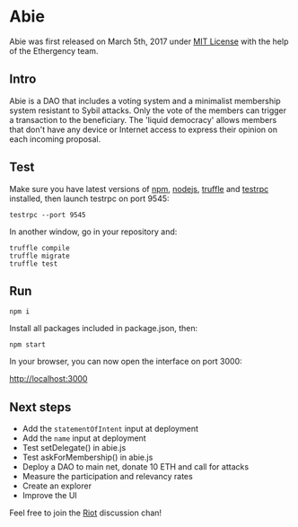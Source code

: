 # Abie

Abie was first released on March 5th, 2017 under [MIT License](https://github.com/AbieFund/abie/blob/master/LICENSE) with the help of the Ethergency team.

## Intro

Abie is a DAO that includes a voting system and a minimalist membership system resistant to Sybil attacks. Only the vote of the members can trigger a transaction to the beneficiary. The 'liquid democracy' allows members that don't have any device or Internet access to express their opinion on each incoming proposal.

## Test

Make sure you have latest versions of [npm](https://www.npmjs.com/), [nodejs](https://nodejs.org/en/), [truffle](https://github.com/trufflesuite/truffle) and [testrpc](https://www.npmjs.com/package/ethereumjs-testrpc) installed, then launch testrpc on port 9545:
```
testrpc --port 9545
```
In another window, go in your repository and:

```
truffle compile
truffle migrate
truffle test
```

## Run

```
npm i
```
Install all packages included in package.json, then:

```
npm start
```

In your browser, you can now open the interface on port 3000:  

[http://localhost:3000](http://localhost:3000)

## Next steps

* Add the `statementOfIntent` input at deployment 
* Add the `name` input at deployment
* Test setDelegate() in abie.js 
* Test askForMembership() in abie.js 
* Deploy a DAO to main net, donate 10 ETH and call for attacks
* Measure the participation and relevancy rates
* Create an explorer
* Improve the UI

Feel free to join the [Riot](https://riot.im/app/#/room/#abie:matrix.org) discussion chan!
